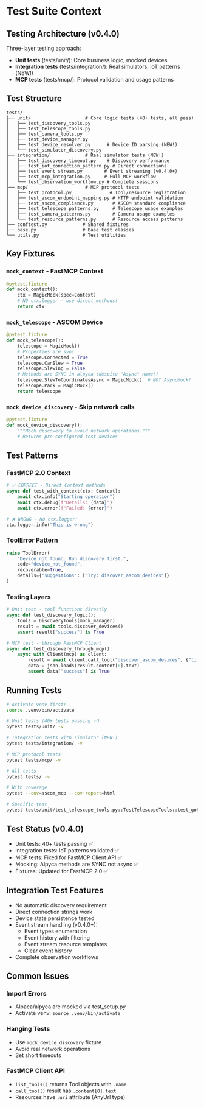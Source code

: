 # Test Suite Context

## Testing Architecture (v0.4.0)

Three-layer testing approach:
- **Unit tests** (tests/unit/): Core business logic, mocked devices
- **Integration tests** (tests/integration/): Real simulators, IoT patterns (NEW!)
- **MCP tests** (tests/mcp/): Protocol validation and usage patterns

## Test Structure
```
tests/
├── unit/                    # Core logic tests (40+ tests, all pass)
│   ├── test_discovery_tools.py
│   ├── test_telescope_tools.py
│   ├── test_camera_tools.py
│   ├── test_device_manager.py
│   ├── test_device_resolver.py      # Device ID parsing (NEW!)
│   └── test_simulator_discovery.py
├── integration/             # Real simulator tests (NEW!)
│   ├── test_discovery_timeout.py    # Discovery performance
│   ├── test_iot_connection_pattern.py # Direct connections
│   ├── test_event_stream.py        # Event streaming (v0.4.0+)
│   ├── test_mcp_integration.py     # Full MCP workflow
│   └── test_observation_workflow.py # Complete sessions
├── mcp/                     # MCP protocol tests
│   ├── test_protocol.py              # Tool/resource registration
│   ├── test_ascom_endpoint_mapping.py # HTTP endpoint validation
│   ├── test_ascom_compliance.py       # ASCOM standard compliance
│   ├── test_telescope_patterns.py     # Telescope usage examples
│   ├── test_camera_patterns.py        # Camera usage examples
│   └── test_resource_patterns.py      # Resource access patterns
├── conftest.py             # Shared fixtures
├── base.py                 # Base test classes
└── utils.py                # Test utilities
```

## Key Fixtures

### `mock_context` - FastMCP Context
```python
@pytest.fixture
def mock_context():
    ctx = MagicMock(spec=Context)
    # NO ctx.logger - use direct methods!
    return ctx
```

### `mock_telescope` - ASCOM Device
```python
@pytest.fixture
def mock_telescope():
    telescope = MagicMock()
    # Properties are sync
    telescope.Connected = True
    telescope.CanSlew = True
    telescope.Slewing = False
    # Methods are SYNC in alpyca (despite "Async" name!)
    telescope.SlewToCoordinatesAsync = MagicMock()  # NOT AsyncMock!
    telescope.Park = MagicMock()
    return telescope
```

### `mock_device_discovery` - Skip network calls
```python
@pytest.fixture
def mock_device_discovery():
    """Mock discovery to avoid network operations."""
    # Returns pre-configured test devices
```

## Test Patterns

### FastMCP 2.0 Context
```python
# ✅ CORRECT - Direct Context methods
async def test_with_context(ctx: Context):
    await ctx.info("Starting operation")
    await ctx.debug(f"Details: {data}")
    await ctx.error(f"Failed: {error}")

# ❌ WRONG - No ctx.logger!
ctx.logger.info("This is wrong")
```

### ToolError Pattern
```python
raise ToolError(
    "Device not found. Run discovery first.",
    code="device_not_found", 
    recoverable=True,
    details={"suggestions": ["Try: discover_ascom_devices"]}
)
```

### Testing Layers
```python
# Unit test - tool functions directly
async def test_discovery_logic():
    tools = DiscoveryTools(mock_manager)
    result = await tools.discover_devices()
    assert result["success"] is True

# MCP test - through FastMCP Client
async def test_discovery_through_mcp():
    async with Client(mcp) as client:
        result = await client.call_tool("discover_ascom_devices", {"timeout": 5.0})
        data = json.loads(result.content[0].text)
        assert data["success"] is True
```

## Running Tests

```bash
# Activate venv first!
source .venv/bin/activate

# Unit tests (40+ tests passing ✅)
pytest tests/unit/ -v

# Integration tests with simulator (NEW!)
pytest tests/integration/ -v

# MCP protocol tests
pytest tests/mcp/ -v

# All tests
pytest tests/ -v

# With coverage
pytest --cov=ascom_mcp --cov-report=html

# Specific test
pytest tests/unit/test_telescope_tools.py::TestTelescopeTools::test_goto_valid_coordinates -v
```

## Test Status (v0.4.0)
- Unit tests: 40+ tests passing ✅
- Integration tests: IoT patterns validated ✅
- MCP tests: Fixed for FastMCP Client API ✅
- Mocking: Alpyca methods are SYNC not async ✅
- Fixtures: Updated for FastMCP 2.0 ✅

## Integration Test Features
- No automatic discovery requirement
- Direct connection strings work
- Device state persistence tested
- Event stream handling (v0.4.0+):
  - Event types enumeration
  - Event history with filtering
  - Event stream resource templates
  - Clear event history
- Complete observation workflows

## Common Issues

### Import Errors
- Alpaca/alpyca are mocked via test_setup.py
- Activate venv: `source .venv/bin/activate`

### Hanging Tests  
- Use `mock_device_discovery` fixture
- Avoid real network operations
- Set short timeouts

### FastMCP Client API
- `list_tools()` returns Tool objects with `.name`
- `call_tool()` result has `.content[0].text`
- Resources have `.uri` attribute (AnyUrl type)